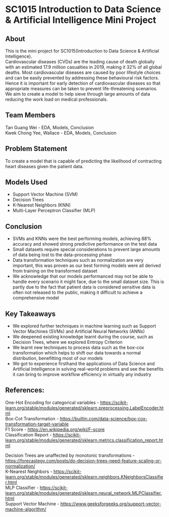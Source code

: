 # SC1015 Introduction to Data Science & Artificial Intelligence Mini Project
## About
This is the mini project for SC1015(Introduction to Data Science & Artificial Intelligence). <br>
Cardiovascular diseases (CVDs) are the leading cause of death globally with an estimated 17.9 million casualties in 2019, making it 32% of all global deaths. Most cardiovascular diseases are caused by poor lifestyle choices and can be easily prevented by addressing these behavioural risk factors. Hence it is important for early detection of cardiovascular diseases so that appropriate measures can be taken to prevent life-threatening scenarios. We aim to create a model to help sieve through large amounts of data reducing the work load on medical professionals. <br>

## Team Members
Tan Guang Wei - EDA, Models, Conclusion <br>
Kwek Chong Yee, Wallace - EDA, Models, Conclusion <br>

## Problem Statement
To create a model that is capable of predicting the likelihood of contracting heart diseases given the patient data.

## Models Used
<ul>
    <li> Support Vector Machine (SVM) </li>
    <li> Decision Trees </li>
    <li> K-Nearest Neighbors (KNN) </li>
    <li> Multi-Layer Perceptron Classifier (MLP) </li>
</ul>

## Conclusion
<ul>
    <li> SVMs and KNNs were the best performing models, achieving 88% accuracy and showed strong predictive performance on the test data </li>
    <li> Small datasets require special considerations to prevent large amounts of data being lost to the data-processing phase </li>
    <li> Data transformation techniques such as normalization are very important, this was proven as our best forming models were all derived from training on the transformed dataset </li>
    <li> We acknowledge that our models performanced may not be able to handle every scenario it might face, due to the small dataset size. This is partly due to the fact that patient data is considered sensitive data is often not released to the public, making it difficult to achieve a comprehensive model </li>
</ul>

## Key Takeaways
<ul>
    <li> We explored further techniques in machine learning such as Support Vector Machines (SVMs) and Artificial Neural Networks (ANNs) </li>
    <li> We deepened existing knowledge learnt during the course, such as Decision Trees, where we explored Entropy Criterion </li>
    <li> We learnt new techniques to process data such as the box-cox transformation which helps to shift our data towards a normal distribution, benefitting most of our models </li>
    <li> We got to experience firsthand the applications of Data Science and Artificial Intelligence in solving real-world problems and see the benefits it can bring to improve workflow efficiency in virtually any industry </li>
</ul>


## References:
One-Hot Encoding for categorical variables - https://scikit-learn.org/stable/modules/generated/sklearn.preprocessing.LabelEncoder.html <br>
Box-Cot Transformation - https://builtin.com/data-science/box-cox-transformation-target-variable <br>
F1 Score - https://en.wikipedia.org/wiki/F-score <br>
Classification Report - https://scikit-learn.org/stable/modules/generated/sklearn.metrics.classification_report.html <br>

Decision Trees are unaffected by monotonic transformations - https://forecastegy.com/posts/do-decision-trees-need-feature-scaling-or-normalization/ <br>
K-Nearest Neighbors - https://scikit-learn.org/stable/modules/generated/sklearn.neighbors.KNeighborsClassifier.html <br>
MLP Classifier - https://scikit-learn.org/stable/modules/generated/sklearn.neural_network.MLPClassifier.html <br>
Support Vector Machine - https://www.geeksforgeeks.org/support-vector-machine-algorithm/ <br>
